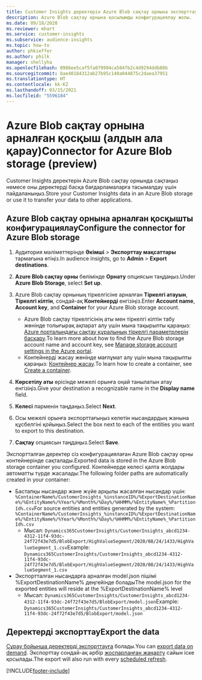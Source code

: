 ```yaml
---
title: Customer Insights деректерін Azure Blob сақтау орнына экспорттау
description: Azure Blob сақтау орнына қосылымды конфигурациялау жолы.
ms.date: 09/18/2020
ms.reviewer: mhart
ms.service: customer-insights
ms.subservice: audience-insights
ms.topic: how-to
author: phkieffer
ms.author: philk
manager: shellyha
ms.openlocfilehash: 0986ee5caf5fa079994ca584fb2c4d9294ddb80b
ms.sourcegitcommit: bae40184312ab27b95c140a044875c2daea37951
ms.translationtype: HT
ms.contentlocale: kk-KZ
ms.lasthandoff: 03/15/2021
ms.locfileid: "5596184"
---
```

# <a name="connector-for-azure-blob-storage-preview"></a><span data-ttu-id="6bbf4-103">Azure Blob сақтау орнына арналған қосқыш (алдын ала қарау)</span><span class="sxs-lookup"><span data-stu-id="6bbf4-103">Connector for Azure Blob storage (preview)</span></span>

<span data-ttu-id="6bbf4-104">Customer Insights деректерін Azure Blob сақтау орнында сақтаңыз немесе оны деректерді басқа бағдарламаларға тасымалдау үшін пайдаланыңыз.</span><span class="sxs-lookup"><span data-stu-id="6bbf4-104">Store your Customer Insights data in an Azure Blob storage or use it to transfer your data to other applications.</span></span>

## <a name="configure-the-connector-for-azure-blob-storage"></a><span data-ttu-id="6bbf4-105">Azure Blob сақтау орнына арналған қосқышты конфигурациялау</span><span class="sxs-lookup"><span data-stu-id="6bbf4-105">Configure the connector for Azure Blob storage</span></span>

1. <span data-ttu-id="6bbf4-106">Аудитория мәліметтерінде **Әкімші** > **Экспорттау мақсаттары** тармағына өтіңіз.</span><span class="sxs-lookup"><span data-stu-id="6bbf4-106">In audience insights, go to **Admin** > **Export destinations**.</span></span>

1. <span data-ttu-id="6bbf4-107">**Azure Blob сақтау орны** бөлімінде **Орнату** опциясын таңдаңыз.</span><span class="sxs-lookup"><span data-stu-id="6bbf4-107">Under **Azure Blob Storage**, select **Set up**.</span></span>

1. <span data-ttu-id="6bbf4-108">Azure Blob сақтау орнының тіркелгісіне арналған **Тіркелгі атауын**, **Тіркелгі кілтін**, сондай-ақ **Контейнерді** енгізіңіз.</span><span class="sxs-lookup"><span data-stu-id="6bbf4-108">Enter **Account name**, **Account key**, and **Container** for your Azure Blob storage account.</span></span>
    - <span data-ttu-id="6bbf4-109">Azure Blob сақтау тіркелгісінің аты мен тіркелгі кілтін табу жөнінде толығырақ ақпарат алу үшін мына тақырыпты қараңыз: [Azure порталындағы сақтау құралының тіркелгі параметрлерін басқару](/azure/storage/common/storage-account-manage).</span><span class="sxs-lookup"><span data-stu-id="6bbf4-109">To learn more about how to find the Azure Blob storage account name and account key, see [Manage storage account settings in the Azure portal](/azure/storage/common/storage-account-manage).</span></span>
    - <span data-ttu-id="6bbf4-110">Контейнерді жасау жөнінде мағлұмат алу үшін мына тақырыпты қараңыз: [Контейнер жасау](/azure/storage/blobs/storage-quickstart-blobs-portal#create-a-container).</span><span class="sxs-lookup"><span data-stu-id="6bbf4-110">To learn how to create a container, see [Create a container](/azure/storage/blobs/storage-quickstart-blobs-portal#create-a-container).</span></span>

1. <span data-ttu-id="6bbf4-111">**Көрсетілу аты** өрісінде межелі орынға оңай танылатын атау енгізіңіз.</span><span class="sxs-lookup"><span data-stu-id="6bbf4-111">Give your destination a recognizable name in the **Display name** field.</span></span>

1. <span data-ttu-id="6bbf4-112">**Келесі** пәрменін таңдаңыз.</span><span class="sxs-lookup"><span data-stu-id="6bbf4-112">Select **Next**.</span></span>

1. <span data-ttu-id="6bbf4-113">Осы межелі орынға экспорттағыңыз келетін нысандардың жанына құсбелгіні қойыңыз.</span><span class="sxs-lookup"><span data-stu-id="6bbf4-113">Select the box next to each of the entities you want to export to this destination.</span></span>

1. <span data-ttu-id="6bbf4-114">**Сақтау** опциясын таңдаңыз.</span><span class="sxs-lookup"><span data-stu-id="6bbf4-114">Select **Save**.</span></span>

<span data-ttu-id="6bbf4-115">Экспортталған деректер сіз конфигурациялаған Azure Blob сақтау орны контейнерінде сақталады.</span><span class="sxs-lookup"><span data-stu-id="6bbf4-115">Exported data is stored in the Azure Blob storage container you configured.</span></span> <span data-ttu-id="6bbf4-116">Контейнерде келесі қалта жолдары автоматты түрде жасалады:</span><span class="sxs-lookup"><span data-stu-id="6bbf4-116">The following folder paths are automatically created in your container:</span></span>

- <span data-ttu-id="6bbf4-117">Бастапқы нысандар және жүйе арқылы жасалған нысандар үшін: `%ContainerName%/CustomerInsights_%instanceID%/%ExportDestinationName%/%EntityName%/%Year%/%Month%/%Day%/%HHMM%/%EntityName%_%PartitionId%.csv`</span><span class="sxs-lookup"><span data-stu-id="6bbf4-117">For source entities and entities generated by the system: `%ContainerName%/CustomerInsights_%instanceID%/%ExportDestinationName%/%EntityName%/%Year%/%Month%/%Day%/%HHMM%/%EntityName%_%PartitionId%.csv`</span></span>
  - <span data-ttu-id="6bbf4-118">Мысал: `Dynamics365CustomerInsights/CustomerInsights_abcd1234-4312-11f4-93dc-24f72f43e7d5/BlobExport/HighValueSegment/2020/08/24/1433/HighValueSegment_1.csv`</span><span class="sxs-lookup"><span data-stu-id="6bbf4-118">Example: `Dynamics365CustomerInsights/CustomerInsights_abcd1234-4312-11f4-93dc-24f72f43e7d5/BlobExport/HighValueSegment/2020/08/24/1433/HighValueSegment_1.csv`</span></span>
- <span data-ttu-id="6bbf4-119">Экспортталған нысандарға арналған model.json пішімі %ExportDestinationName% деңгейінде болады</span><span class="sxs-lookup"><span data-stu-id="6bbf4-119">The model.json for the exported entities will reside at the %ExportDestinationName% level</span></span>
  - <span data-ttu-id="6bbf4-120">Мысал: `Dynamics365CustomerInsights/CustomerInsights_abcd1234-4312-11f4-93dc-24f72f43e7d5/BlobExport/model.json`</span><span class="sxs-lookup"><span data-stu-id="6bbf4-120">Example: `Dynamics365CustomerInsights/CustomerInsights_abcd1234-4312-11f4-93dc-24f72f43e7d5/BlobExport/model.json`</span></span>

## <a name="export-the-data"></a><span data-ttu-id="6bbf4-121">Деректерді экспорттау</span><span class="sxs-lookup"><span data-stu-id="6bbf4-121">Export the data</span></span>

<span data-ttu-id="6bbf4-122">[Сұрау бойынша деректерді экспорттауға](export-destinations.md#export-data-on-demand) болады.</span><span class="sxs-lookup"><span data-stu-id="6bbf4-122">You can [export data on demand](export-destinations.md#export-data-on-demand).</span></span> <span data-ttu-id="6bbf4-123">Экспорттау сондай-ақ әрбір [жоспарланған жаңарту](system.md#schedule-tab) сайын іске қосылады.</span><span class="sxs-lookup"><span data-stu-id="6bbf4-123">The export will also run with every [scheduled refresh](system.md#schedule-tab).</span></span>


[!INCLUDE[footer-include](../includes/footer-banner.md)]